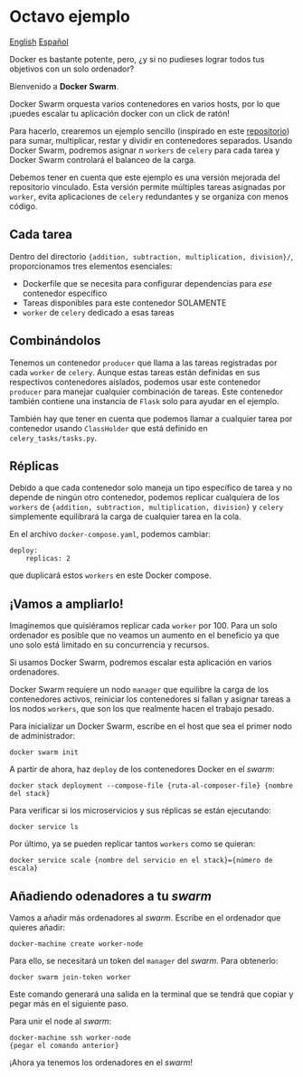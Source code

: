 # Octavo ejemplo

[English](README.md) [Español](README.es.md)

Docker es bastante potente, pero, ¿y si no pudieses lograr todos tus objetivos con un solo ordenador?

Bienvenido a **Docker Swarm**.

Docker Swarm orquesta varios contenedores en varios hosts, por lo que ¡puedes escalar tu aplicación docker con un click de ratón!

Para hacerlo, crearemos un ejemplo sencillo (inspirado en este [repositorio](https://github.com/saurabhindoria/celery-docker-swarm)) para sumar, multiplicar, restar y dividir en contenedores separados. Usando Docker Swarm, podremos asignar _n_ `workers` de `celery` para cada tarea y Docker Swarm controlará el balanceo de la carga.

Debemos tener en cuenta que este ejemplo es una versión mejorada del repositorio vinculado. Esta versión permite múltiples tareas asignadas por `worker`, evita aplicaciones de `celery` redundantes y se organiza con menos código.

## Cada tarea

Dentro del directorio `{addition, subtraction, multiplication, division}/`, proporcionamos tres elementos esenciales:

- Dockerfile que se necesita para configurar dependencias para _ese_ contenedor específico
- Tareas disponibles para este contenedor SOLAMENTE
- `worker` de `celery` dedicado a esas tareas

## Combinándolos

Tenemos un contenedor `producer` que llama a las tareas registradas por cada `worker` de `celery`. Aunque estas tareas están definidas en sus respectivos contenedores aislados, podemos usar este contenedor `producer` para manejar cualquier combinación de tareas. Este contenedor también contiene una instancia de `Flask` solo para ayudar en el ejemplo.

También hay que tener en cuenta que podemos llamar a cualquier tarea por contenedor usando `ClassHolder` que está definido en `celery_tasks/tasks.py`.

## Réplicas

Debido a que cada contenedor solo maneja un tipo específico de tarea y no depende de ningún otro contenedor, podemos replicar cualquiera de los `workers` de `{addition, subtraction, multiplication, division}` y `celery` simplemente equilibrará la carga de cualquier tarea en la cola.

En el archivo `docker-compose.yaml`, podemos cambiar:

    deploy:
        replicas: 2

que duplicará estos `workers` en este Docker compose.

## ¡Vamos a ampliarlo!

Imaginemos que quisiéramos replicar cada `worker` por 100. Para un solo ordenador es posible que no veamos un aumento en el beneficio ya que uno solo está limitado en su concurrencia y recursos.

Si usamos Docker Swarm, podremos escalar esta aplicación en varios ordenadores.

Docker Swarm requiere un nodo `manager` que equilibre la carga de los contenedores activos, reiniciar los contenedores si fallan y asignar tareas a los nodos `workers`, que son los que realmente hacen el trabajo pesado.

Para inicializar un Docker Swarm, escribe en el host que sea el primer nodo de administrador:

    docker swarm init

A partir de ahora, haz `deploy` de los contenedores Docker en el *swarm*:

    docker stack deployment --compose-file {ruta-al-composer-file} {nombre del stack}

Para verificar si los microservicios y sus réplicas se están ejecutando:

    docker service ls

Por último, ya se pueden replicar tantos `workers` como se quieran:

    docker service scale {nombre del servicio en el stack}={número de escala}

## Añadiendo odenadores a tu *swarm*

Vamos a añadir más ordenadores al *swarm*. Escribe en el ordenador que quieres añadir:

    docker-machine create worker-node

Para ello, se necesitará un token del `manager` del *swarm*. Para obtenerlo:

    docker swarm join-token worker

Este comando generará una salida en la terminal que se tendrá que copiar y pegar más en el siguiente paso.

Para unir el node al *swarm*:

    docker-machine ssh worker-node
    {pegar el comando anterior}

¡Ahora ya tenemos los ordenadores en el *swarm*!